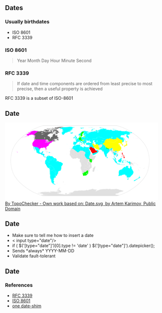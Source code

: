 ## Dates

### <!-- .element: class="fragment" --> Usually birthdates

* <!-- .element: class="fragment" --> ISO 8601
* <!-- .element: class="fragment" --> RFC 3339



### ISO 8601

> Year Month Day Hour Minute Second



### RFC 3339

> If date and time components are ordered from least precise to most
> precise, then a useful property is achieved

<!-- .element: class="fragment" --> RFC 3339 is a subset of ISO-8601



## Date

![Date representation in the world](../resources/Date_format_by_country.svg)
<span class="credit"><a href="https://commons.wikimedia.org/w/index.php?curid=12680569">By TopoChecker - Own work based on: Date.svg  by Artem Karimov, Public Domain </a></span>



## Date

* <!-- .element: class="fragment" --> Make sure to tell me how to insert a date
* <!-- .element: class="fragment" --> &lt; input type="date"/&gt;
* <!-- .element: class="fragment" --> if ( $('[type="date"]')[0].type != 'date' ) $('[type="date"]').datepicker();
* <!-- .element: class="fragment" --> Sends *always* YYYY-MM-DD
* <!-- .element: class="fragment" --> Validate fault-tolerant



## Date

### References

* [RFC 3339](https://tools.ietf.org/html/rfc3339)
* [ISO 8601](https://en.wikipedia.org/wiki/ISO_8601)
* [one date-shim](https://stackoverflow.com/questions/18020950/how-to-make-input-type-date-supported-on-all-browsers-any-alternatives)

